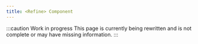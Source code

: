 ```yaml
---
title: <Refine> Component
---
```


:::caution Work in progress
This page is currently being rewritten and is not complete or may have missing information.
:::
